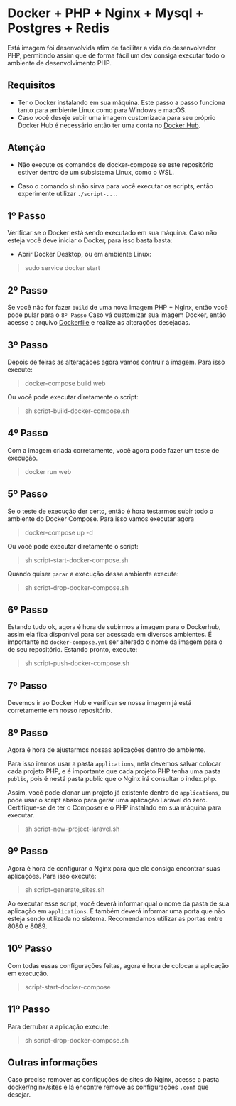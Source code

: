 # Docker + PHP + Nginx + Mysql + Postgres + Redis
Está imagem foi desenvolvida afim de facilitar a vida do desenvolvedor PHP, permitindo assim que de forma fácil um dev consiga executar todo o ambiente de desenvolvimento PHP. 

## Requisitos
- Ter o Docker instalando em sua máquina. Este passo a passo funciona tanto para ambiente Linux como para Windows e macOS.
- Caso você deseje subir uma imagem customizada para seu próprio Docker Hub é necessário então ter uma conta no [Docker Hub](https://hub.docker.com).


## Atenção
- Não execute os comandos de docker-compose se este repositório estiver dentro de um subsistema Linux, como o WSL.

- Caso o comando `sh` não sirva para você executar os scripts, então experimente utilizar `./script-...`.



## 1º Passo
Verificar se o Docker está sendo executado em sua máquina. 
Caso não esteja você deve iniciar o Docker, para isso basta basta:
- Abrir Docker Desktop, ou em ambiente Linux:
> sudo service docker start


## 2º Passo
Se você não for fazer `build` de uma nova imagem PHP + Nginx, então você pode pular para o `8º Passo`
Caso vá customizar sua imagem Docker, então acesse o arquivo [Dockerfile](./Dockerfile) e realize as alterações desejadas.


## 3º Passo
Depois de feiras as alteraçãoes agora vamos contruir a imagem. Para isso execute:
> docker-compose build web

Ou você pode executar diretamente o script:
> sh script-build-docker-compose.sh


## 4º Passo
Com a imagem criada corretamente, você agora pode fazer um teste de execução.
> docker run web


## 5º Passo
Se o teste de execução der certo, então é hora testarmos subir todo o ambiente do Docker Compose.
Para isso vamos executar agora
> docker-compose up -d

Ou você pode executar diretamente o script:
> sh script-start-docker-compose.sh

Quando quiser `parar` a execução desse ambiente execute:
> sh script-drop-docker-compose.sh


## 6º Passo
Estando tudo ok, agora é hora de subirmos a imagem para o Dockerhub, assim ela fica disponível para ser acessada em diversos ambientes.
É importante no `docker-compose.yml` ser alterado o nome da imagem para o de seu repositório.
Estando pronto, execute:
> sh script-push-docker-compose.sh

## 7º Passo
Devemos ir ao Docker Hub e verificar se nossa imagem já está corretamente em nosso repositório.

## 8º Passo
Agora é hora de ajustarmos nossas aplicações dentro do ambiente.

Para isso iremos usar a pasta `applications`, nela devemos salvar colocar cada projeto PHP, e é importante que cada projeto PHP tenha uma pasta `public`, pois é nestá pasta public que o Nginx irá consultar o index.php.

Assim, você pode clonar um projeto já existente dentro de `applications`, ou pode usar o script abaixo para gerar uma aplicação Laravel do zero. Certifique-se de ter o Composer e o PHP instalado em sua máquina para executar.
> sh script-new-project-laravel.sh

## 9º Passo
Agora é hora de configurar o Nginx para que ele consiga encontrar suas aplicações.
Para isso execute:
> sh script-generate_sites.sh

Ao executar esse script, você deverá informar qual o nome da pasta de sua aplicação em `applications`. E também deverá informar uma porta que não esteja sendo utilizada no sistema. Recomendamos utilizar as portas entre 8080 e 8089.

## 10º Passo
Com todas essas configurações feitas, agora é hora de colocar a aplicação em execução.
> script-start-docker-compose

## 11º Passo
Para derrubar a aplicação execute:
> sh script-drop-docker-compose.sh

## Outras informações
Caso precise remover as configuções de sites do Nginx, acesse a pasta docker/nginx/sites e lá encontre remove as configurações `.conf` que desejar.
